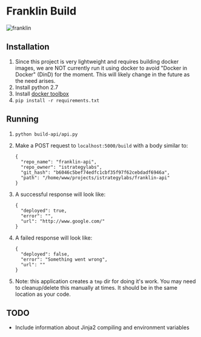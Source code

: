 # Franklin Build

![franklin](https://upload.wikimedia.org/wikipedia/en/c/c5/Bob_the_builder.jpg)

## Installation

1. Since this project is very lightweight and requires building docker images,
   we are NOT currently run it using docker to avoid "Docker in Docker" (DinD) 
   for the moment. This will likely change in the future as the need arises. 
1. Install python 2.7
1. Install [docker toolbox](https://www.docker.com/toolbox)
1. `pip install -r requirements.txt`

## Running
1. `python build-api/api.py`
1. Make a POST request to `localhost:5000/build` with a body similar to: 

    ```
    {
      "repo_name": "franklin-api",
      "repo_owner": "istrategylabs",
      "git_hash": "b6046c5bef74edfc1cbf35f97f62cebdadf6946a",
      "path": "/home/www/projects/istrategylabs/franklin-api"
    }
    ```
1. A successful response will look like:

    ```
    { 
      "deployed": true, 
      "error": "", 
      "url": "http://www.google.com/" 
    }
    ```

1. A failed response will look like:

    ```
    { 
      "deployed": false, 
      "error": "Something went wrong", 
      "url": "" 
    }
    ```

1. Note: this application creates a `tmp` dir for doing it's work. You may need
   to cleanup/delete this manually at times. It should be in the same location
   as your code.

## TODO

- Include information about Jinja2 compiling and environment variables
